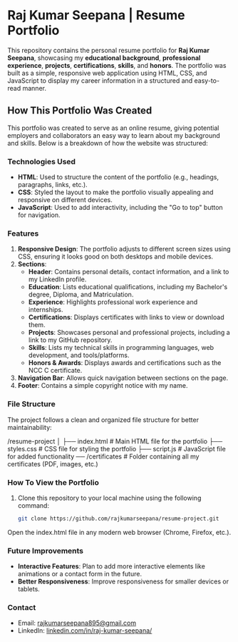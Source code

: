 # Raj Kumar Seepana | Resume Portfolio

This repository contains the personal resume portfolio for **Raj Kumar Seepana**, showcasing my **educational background**, **professional experience**, **projects**, **certifications**, **skills**, and **honors**. The portfolio was built as a simple, responsive web application using HTML, CSS, and JavaScript to display my career information in a structured and easy-to-read manner.

## How This Portfolio Was Created

This portfolio was created to serve as an online resume, giving potential employers and collaborators an easy way to learn about my background and skills. Below is a breakdown of how the website was structured:

### Technologies Used

- **HTML**: Used to structure the content of the portfolio (e.g., headings, paragraphs, links, etc.).
- **CSS**: Styled the layout to make the portfolio visually appealing and responsive on different devices.
- **JavaScript**: Used to add interactivity, including the "Go to top" button for navigation.

### Features

1. **Responsive Design**: The portfolio adjusts to different screen sizes using CSS, ensuring it looks good on both desktops and mobile devices.
2. **Sections**:
   - **Header**: Contains personal details, contact information, and a link to my LinkedIn profile.
   - **Education**: Lists educational qualifications, including my Bachelor's degree, Diploma, and Matriculation.
   - **Experience**: Highlights professional work experience and internships.
   - **Certifications**: Displays certificates with links to view or download them.
   - **Projects**: Showcases personal and professional projects, including a link to my GitHub repository.
   - **Skills**: Lists my technical skills in programming languages, web development, and tools/platforms.
   - **Honors & Awards**: Displays awards and certifications such as the NCC C certificate.
3. **Navigation Bar**: Allows quick navigation between sections on the page.
4. **Footer**: Contains a simple copyright notice with my name.

### File Structure

The project follows a clean and organized file structure for better maintainability:

/resume-project │ ├── index.html # Main HTML file for the portfolio ├── styles.css # CSS file for styling the portfolio ├── script.js # JavaScript file for added functionality ── /certificates # Folder containing all my certificates (PDF, images, etc.)


### How To View the Portfolio

1. Clone this repository to your local machine using the following command:

   ```bash
   git clone https://github.com/rajkumarseepana/resume-project.git
Open the index.html file in any modern web browser (Chrome, Firefox, etc.).

### Future Improvements

- **Interactive Features**: Plan to add more interactive elements like animations or a contact form in the future.
- **Better Responsiveness**: Improve responsiveness for smaller devices or tablets.

### Contact
- Email: [rajkumarseepana895@gmail.com](mailto:rajkumarseepana895@gmail.com)
- LinkedIn: [linkedin.com/in/raj-kumar-seepana/](https://www.linkedin.com/in/raj-kumar-seepana/)
